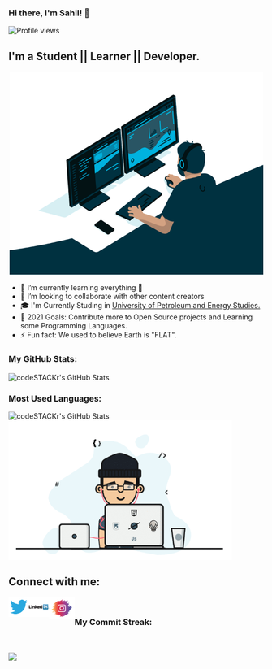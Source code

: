 ### Hi there, I'm Sahil! 👋
![Profile views](https://gpvc.arturio.dev/sahilbnsll?v=3)
## I'm a Student || Learner || Developer.
<p  align="center"><img src="https://github.com/sahilbnsll/sahilbnsll/blob/a64f680327534439706e299714abcfed0694e1ce/A/Coder.gif" alt="Coder GIF" width="500" height="400">

- 🌱 I’m currently learning everything 🤣
- 👯 I’m looking to collaborate with other content creators
- 🎓 I'm Currently Studing in <a href="https://www.upes.ac.in/" target="_blank">University of Petroleum and Energy Studies.</a>
- 🥅 2021 Goals: Contribute more to Open Source projects and Learning some Programming Languages.
- ⚡ Fun fact: We used to believe Earth is "FLAT".
<h3> <p allign= left> My GitHub Stats:</h3>
  <img align="center" alt="codeSTACKr's GitHub Stats" src="https://github-readme-stats.vercel.app/api?username=sahilbnsll&show_icons=true&theme=midnight-purple&show_icons=true" />
<h3>  Most Used Languages: </h3>
  <img align="left" alt="codeSTACKr's GitHub Stats" src="https://github-readme-stats.vercel.app/api/top-langs/?username=sahilbnsll&theme=midnight-purple" />
  
  <p>
 <img align="center" src="https://github.com/sahilbnsll/sahilbnsll/blob/b1a43704d9430d3ef71a5d0bfe043bdad26b3236/A/programmer.gif" height="275px" width="440px" alt="programmergif">
</p>


## Connect with me:


<a href="https://twitter.com/sahilbansalll" target="_blank">
<img align="left" alt="Sahil | Twitter" width="40px" src="https://github.com/sahilbnsll/sahilbnsll/blob/f6db0514e55afea89ff32ed2599468ec38e4237b/A/twitter.png"/>
  </a>
<a href="https://www.linkedin.com/in/sahil-bansal-23905818b" target="_blank">
  <img align="left" alt="Sahil | LinkedIn" width="40px" src="https://github.com/sahilbnsll/sahilbnsll/blob/b1a43704d9430d3ef71a5d0bfe043bdad26b3236/A/linkedin.png" />
  </a>
  
  <a href="https://www.instagram.com/the_sahilbansal/" target="_blank">
  <img align="left" alt="Sahil | Instagram" width="50px" height="45px" src="https://github.com/sahilbnsll/sahilbnsll/blob/b1a43704d9430d3ef71a5d0bfe043bdad26b3236/A/instagram.png" />
  </a>

  <br>
 <h3>  My Commit Streak: </h3>
  </br>
<p><img align="center" src="https://github-readme-streak-stats.herokuapp.com/?user=sahilbnsll&theme=midnight-purple" /></p>


